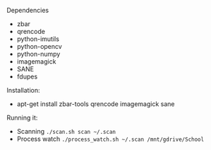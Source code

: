 Dependencies
* zbar
* qrencode
* python-imutils
* python-opencv
* python-numpy
* imagemagick
* SANE
* fdupes

Installation:
* apt-get install zbar-tools qrencode imagemagick sane

Running it:
* Scanning `./scan.sh scan ~/.scan`
* Process watch `./process_watch.sh ~/.scan /mnt/gdrive/School`
